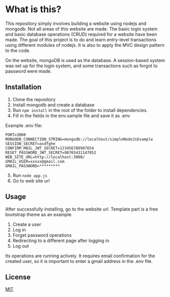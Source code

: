 # What is this?

This repository simply involves building a website using nodejs and mongodb. Not all areas of this website are made. The basic login system and basic database operations (CRUD) required for a website have been made. The goal of this project is to do and learn entry-level transactions using different modules of nodejs. It is also to apply the MVC design pattern to the code.

On the website, mongoDB is used as the database. A session-based system was set up for the login system, and some transactions such as forgot to password were made.

## Installation

1. Clone the repository
2. Install mongodb and create a database
3. Run ```npm install``` in the root of the folder to install dependencies.
4. Fill in the fields in the env.sample file and save it as .env

Example .env file:
```note
PORT=3000
MONGODB_CONNECTION_STRING=mongodb://localhost/simpleNodeJsExample
SESSION_SECRET=asdfghe
CONFIRM_MAIL_JWT_SECRET=123456789987654
RESET_PASSWORD_JWT_SECRET=98765431147852
WEB_SITE_URL=http://localhost:3000/
GMAIL_USER=xxxxx@gmail.com
GMAIL_PASSWORD=*********
```
5. Run ```node app.js```
6. Go to web site url





## Usage

After successfully installing, go to the website url. Template part is a free bootstrap theme as an example.
1. Create a user
2. Log in
3. Forget password operations
4. Redirecting to a different page after logging in
5. Log out 

Its operations are running actively. It requires email confirmation for the created user, so it is important to enter a gmail address in the .env file.


## License
[MIT](https://choosealicense.com/licenses/mit/)